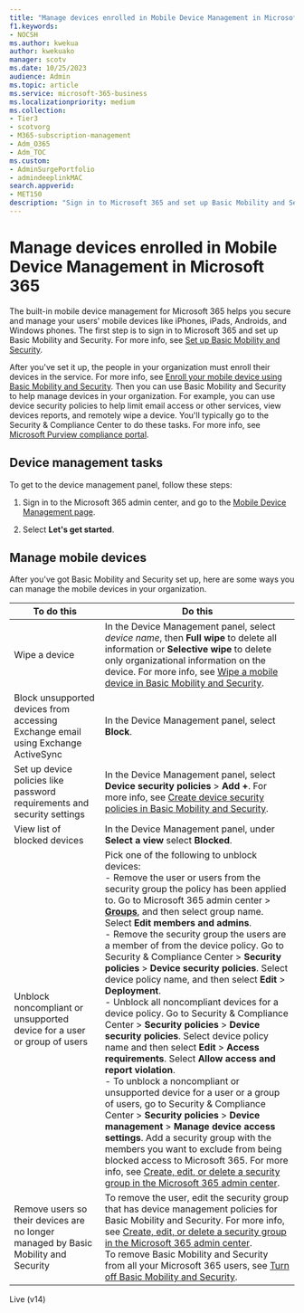 ```yaml
---
title: "Manage devices enrolled in Mobile Device Management in Microsoft 365"
f1.keywords:
- NOCSH
ms.author: kwekua
author: kwekuako
manager: scotv
ms.date: 10/25/2023
audience: Admin
ms.topic: article
ms.service: microsoft-365-business
ms.localizationpriority: medium
ms.collection:
- Tier3 
- scotvorg
- M365-subscription-management
- Adm_O365
- Adm_TOC
ms.custom:
- AdminSurgePortfolio
- admindeeplinkMAC
search.appverid:
- MET150
description: "Sign in to Microsoft 365 and set up Basic Mobility and Security to use the built-in mobile device management to secure and manage your users' mobile devices."
---
```


# Manage devices enrolled in Mobile Device Management in Microsoft 365

The built-in mobile device management for Microsoft 365 helps you secure and manage your users' mobile devices like iPhones, iPads, Androids, and Windows phones. The first step is to sign in to Microsoft 365 and set up Basic Mobility and Security. For more info, see [Set up Basic Mobility and Security](set-up.md).

After you've set it up, the people in your organization must enroll their devices in the service. For more info, see [Enroll your mobile device using Basic Mobility and Security](enroll-your-mobile-device.md). Then you can use Basic Mobility and Security to help manage devices in your organization. For example, you can use device security policies to help limit email access or other services, view devices reports, and remotely wipe a device. You'll typically go to the Security & Compliance Center to do these tasks. For more info, see [Microsoft Purview compliance portal](../../compliance/microsoft-365-compliance-center.md).

## Device management tasks

To get to the device management panel, follow these steps:

1. Sign in to the Microsoft 365 admin center, and go to the [Mobile Device Management page](https://portal.office.com/adminportal/home?#/MifoDevices).

1. Select **Let's get started**.

## Manage mobile devices

After you've got Basic Mobility and Security set up, here are some ways you can manage the mobile devices in your organization.

|To do this|Do this|
|---|---|
|Wipe a device|In the Device Management panel, select *device name*, then **Full wipe** to delete all information or **Selective wipe** to delete only organizational information on the device. For more info, see [Wipe a mobile device in Basic Mobility and Security](wipe-mobile-device.md).|
|Block unsupported devices from accessing Exchange email using Exchange ActiveSync|In the Device Management panel, select **Block**.|
|Set up device policies like password requirements and security settings|In the Device Management panel, select **Device security policies** > **Add +**. For more info, see [Create device security policies in Basic Mobility and Security](create-device-security-policies.md).|
|View list of blocked devices|In the Device Management panel, under **Select a view** select **Blocked**.|
|Unblock noncompliant or unsupported device for a user or group of users|Pick one of the following to unblock devices:<br/>- Remove the user or users from the security group the policy has been applied to. Go to Microsoft 365 admin center > <a href="https://go.microsoft.com/fwlink/p/?linkid=2052855" target="_blank">**Groups**</a>, and then select group name. Select **Edit members and admins**.<br/>- Remove the security group the users are a member of from the device policy. Go to Security & Compliance Center > **Security policies** > **Device security policies**. Select device policy name, and then select **Edit** > **Deployment**.<br/>- Unblock all noncompliant devices for a device policy. Go to Security & Compliance Center > **Security policies** > **Device security policies**. Select device policy name and then select **Edit** > **Access requirements**. Select **Allow access and report violation**.<br/>- To unblock a noncompliant or unsupported device for a user or a group of users, go to Security & Compliance Center > **Security policies** > **Device management** > **Manage device access settings**. Add a security group with the members you want to exclude from being blocked access to Microsoft 365. For more info, see [Create, edit, or delete a security group in the Microsoft 365 admin center](../../admin/email/create-edit-or-delete-a-security-group.md).|
|Remove users so their devices are no longer managed by Basic Mobility and Security|To remove the user, edit the security group that has device management policies for Basic Mobility and Security. For more info, see [Create, edit, or delete a security group in the Microsoft 365 admin center](../../admin/email/create-edit-or-delete-a-security-group.md).<br/>To remove Basic Mobility and Security from all your Microsoft 365 users, see [Turn off Basic Mobility and Security](turn-off.md).|

Live (v14)
